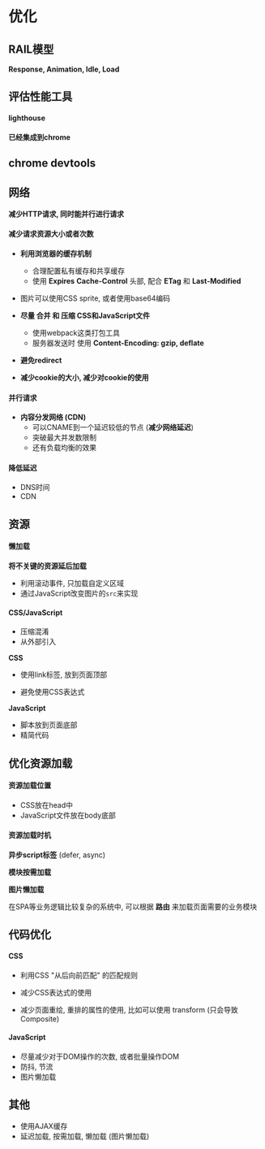 # 优化



## RAIL模型

**Response, Animation, Idle, Load**



## 评估性能工具

#### lighthouse

**已经集成到chrome**



## chrome devtools





## 网络

**减少HTTP请求, 同时能并行进行请求**



#### 减少请求资源大小或者次数

- **利用浏览器的缓存机制**
  - 合理配置私有缓存和共享缓存
  - 使用 **Expires** **Cache-Control** 头部, 配合 **ETag** 和 **Last-Modified**



- 图片可以使用CSS sprite, 或者使用base64编码



- **尽量 合并 和 压缩 CSS和JavaScript文件**

  - 使用webpack这类打包工具
  - 服务器发送时 使用 **Content-Encoding: gzip, deflate**

  

- **避免redirect**



- **减少cookie的大小, 减少对cookie的使用**





#### 并行请求

- **内容分发网络 (CDN)**
  - 可以CNAME到一个延迟较低的节点 (**减少网络延迟**)
  - 突破最大并发数限制
  - 还有负载均衡的效果



#### 降低延迟

- DNS时间
- CDN





## 资源



#### 懒加载

**将不关键的资源延后加载**

- 利用滚动事件, 只加载自定义区域
- 通过JavaScript改变图片的`src`来实现



#### CSS/JavaScript

- 压缩混淆
- 从外部引入



**CSS**

- 使用link标签, 放到页面顶部

- 避免使用CSS表达式

  

**JavaScript**

- 脚本放到页面底部
- 精简代码





## 优化资源加载

#### 资源加载位置

- CSS放在head中
- JavaScript文件放在body底部



#### 资源加载时机

**异步script标签** (defer, async)

**模块按需加载**



**图片懒加载**

在SPA等业务逻辑比较复杂的系统中, 可以根据 **路由** 来加载页面需要的业务模块







## 代码优化



#### CSS

- 利用CSS "从后向前匹配" 的匹配规则

- 减少CSS表达式的使用
- 减少页面重绘, 重排的属性的使用, 比如可以使用 transform (只会导致Composite)



#### JavaScript

- 尽量减少对于DOM操作的次数, 或者批量操作DOM
- 防抖, 节流
- 图片懒加载









## 其他

- 使用AJAX缓存
- 延迟加载, 按需加载, 懒加载 (图片懒加载)



## 






